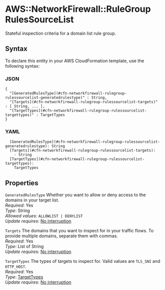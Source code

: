 # AWS::NetworkFirewall::RuleGroup RulesSourceList<a name="aws-properties-networkfirewall-rulegroup-rulessourcelist"></a>

Stateful inspection criteria for a domain list rule group\. 

## Syntax<a name="aws-properties-networkfirewall-rulegroup-rulessourcelist-syntax"></a>

To declare this entity in your AWS CloudFormation template, use the following syntax:

### JSON<a name="aws-properties-networkfirewall-rulegroup-rulessourcelist-syntax.json"></a>

```
{
  "[GeneratedRulesType](#cfn-networkfirewall-rulegroup-rulessourcelist-generatedrulestype)" : String,
  "[Targets](#cfn-networkfirewall-rulegroup-rulessourcelist-targets)" : [ String, ... ],
  "[TargetTypes](#cfn-networkfirewall-rulegroup-rulessourcelist-targettypes)" : TargetTypes
}
```

### YAML<a name="aws-properties-networkfirewall-rulegroup-rulessourcelist-syntax.yaml"></a>

```
  [GeneratedRulesType](#cfn-networkfirewall-rulegroup-rulessourcelist-generatedrulestype): String
  [Targets](#cfn-networkfirewall-rulegroup-rulessourcelist-targets): 
    - String
  [TargetTypes](#cfn-networkfirewall-rulegroup-rulessourcelist-targettypes): 
    TargetTypes
```

## Properties<a name="aws-properties-networkfirewall-rulegroup-rulessourcelist-properties"></a>

`GeneratedRulesType`  <a name="cfn-networkfirewall-rulegroup-rulessourcelist-generatedrulestype"></a>
Whether you want to allow or deny access to the domains in your target list\.  
*Required*: Yes  
*Type*: String  
*Allowed values*: `ALLOWLIST | DENYLIST`  
*Update requires*: [No interruption](https://docs.aws.amazon.com/AWSCloudFormation/latest/UserGuide/using-cfn-updating-stacks-update-behaviors.html#update-no-interrupt)

`Targets`  <a name="cfn-networkfirewall-rulegroup-rulessourcelist-targets"></a>
The domains that you want to inspect for in your traffic flows\. To provide multiple domains, separate them with commas\.  
*Required*: Yes  
*Type*: List of String  
*Update requires*: [No interruption](https://docs.aws.amazon.com/AWSCloudFormation/latest/UserGuide/using-cfn-updating-stacks-update-behaviors.html#update-no-interrupt)

`TargetTypes`  <a name="cfn-networkfirewall-rulegroup-rulessourcelist-targettypes"></a>
The types of targets to inspect for\. Valid values are `TLS_SNI` and `HTTP_HOST`\.   
*Required*: Yes  
*Type*: [TargetTypes](aws-properties-networkfirewall-rulegroup-targettypes.md)  
*Update requires*: [No interruption](https://docs.aws.amazon.com/AWSCloudFormation/latest/UserGuide/using-cfn-updating-stacks-update-behaviors.html#update-no-interrupt)